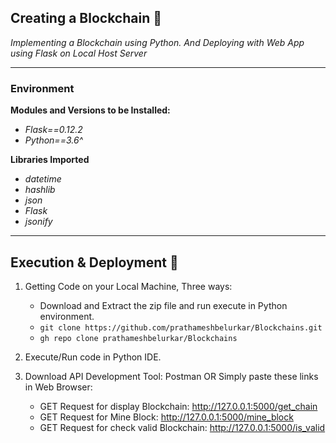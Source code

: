## Creating a Blockchain 🔗

_*Implementing a Blockchain using Python. And Deploying with Web App using Flask on Local Host Server*_

<hr>

### Environment

**Modules and Versions to be Installed:**

- _*Flask==0.12.2*_
- _*Python==3.6^*_

**Libraries Imported**

- _*datetime*_
- _*hashlib*_
- _*json*_
- _*Flask*_
- _*jsonify*_

<hr>

## Execution & Deployment 🌌

1. Getting Code on your Local Machine, Three ways:

   - Download and Extract the zip file and run execute in Python environment.
   - `git clone https://github.com/prathameshbelurkar/Blockchains.git`
   - `gh repo clone prathameshbelurkar/Blockchains`

2. Execute/Run code in Python IDE.

3. Download API Development Tool: Postman OR Simply paste these links in Web Browser:
   - GET Request for display Blockchain: http://127.0.0.1:5000/get_chain
   - GET Request for Mine Block: http://127.0.0.1:5000/mine_block
   - GET Request for check valid Blockchain: http://127.0.0.1:5000/is_valid
